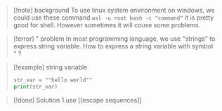 
>[!note] background 
>To use linux system environment on windows, we could use these command `wsl -u root bash -c "command"` it is pretty good for shell. However sometimes it will couse some problems.


>[!error] " problem
>In most programming language, we use "strings" to express string variable. How to express a string variable with symbol " ? 
>

>[!example] string variable
>```python
>str_var = ""hello world""
>print(str_var)
>```

>[!done] Solution
>1.use [[escape sequences]]



